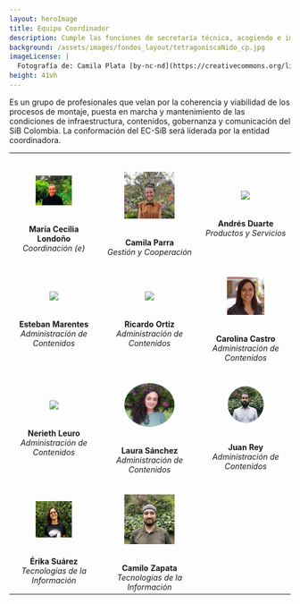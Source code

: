 ```yaml
---
layout: heroImage
title: Equipo Coordinador
description: Cumple las funciones de secretaría técnica, acogiendo e implementando las recomendaciones del Comité Directivo del SiB Colombia (CD-SiB).
background: /assets/images/fondos_layout/tetragoniscaNido_cp.jpg
imageLicense: |
  Fotografía de: Camila Plata [by-nc-nd](https://creativecommons.org/licenses/by-nc-nd/2.0/)  vía [Flickr](https://www.flickr.com/photos/camisilver/) 
height: 41vh
---
```


Es un grupo de profesionales que velan por la coherencia y viabilidad de los procesos de montaje, puesta en marcha y mantenimiento de las condiciones de infraestructura, contenidos, gobernanza y comunicación del SiB Colombia. La conformación del EC-SiB será liderada por la entidad coordinadora.

|     |     |     |
|:---:|:---:|:---:|
|<BR><figure class="image is-128x128"><img class="is-rounded" src="/acercade/imagenes/equipocoordinador/EC-SiB_MariaLondono.jpeg"></figure><BR> **María Cecilia Londoño** <BR> _Coordinación (e)_ | <BR><figure class="image is-128x128"><img class="is-rounded" src="/acercade/imagenes/equipocoordinador/EC-SiB_CamilaParra.jpeg"></figure><BR> **Camila Parra** <BR> _Gestión y Cooperación_ | <BR><figure class="image is-128x128"><img class="is-rounded" src="/acercade/imagenes/equipocoordinador/EC-SiB_AndresDuarte.jpg"></figure><BR> **Andrés Duarte** <BR> _Productos y Servicios_ |
|<BR><figure class="image is-128x128"><img class="is-rounded" src="/acercade/imagenes/equipocoordinador/EC-SiB_EstebanMarentes.jpg"></figure><BR> **Esteban Marentes** <BR> _Administración de Contenidos_ | <BR><figure class="image is-128x128"><img class="is-rounded" src="/acercade/imagenes/equipocoordinador/EC-SiB_RicardoOrtiz.jpg"></figure><BR> **Ricardo Ortiz** <BR> _Administración de Contenidos_ | <BR><figure class="image is-128x128"><img class="is-rounded" src="/acercade/imagenes/equipocoordinador/EC-SiB_CarolinaCastro.jpg"></figure><BR> **Carolina Castro** <BR> _Administración de Contenidos_ |
|<BR><figure class="image is-128x128"><img class="is-rounded" src="/acercade/imagenes/equipocoordinador/EC-SiB_NeriethLeuro.jpg"></figure><BR> **Nerieth  Leuro** <BR> _Administración de Contenidos_ | <BR><figure class="image is-128x128"><img class="is-rounded" src="/acercade/imagenes/equipocoordinador/EC-SiB_LauraSanchez.jpg"></figure><BR> **Laura Sánchez** <BR> _Administración de Contenidos_ | <BR><figure class="image is-128x128"><img class="is-rounded" src="/acercade/imagenes/equipocoordinador/EC-SiB_JuanRey.jpg"></figure><BR> **Juan Rey** <BR> _Administración de Contenidos_ |
|<BR><figure class="image is-128x128"><img class="is-rounded" src="/acercade/imagenes/equipocoordinador/EC-SiB_ErikaSuarez.png"></figure><BR> **Érika Suárez** <BR> _Tecnologías de la Información_ | <BR><figure class="image is-128x128"><img class="is-rounded" src="/acercade/imagenes/equipocoordinador/EC-SiB_CamiloZapata.png"></figure><BR> **Camilo Zapata** <BR> _Tecnologías de la Información_ | |
